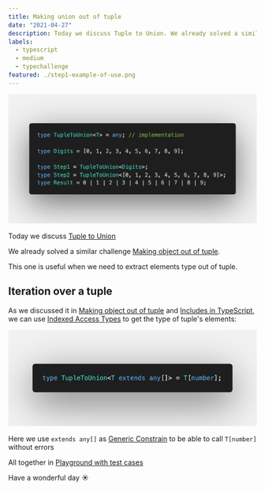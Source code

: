 ```yaml
---
title: Making union out of tuple
date: "2021-04-27"
description: Today we discuss Tuple to Union. We already solved a similar challenge Making object out of tuple. This one is useful when we need to extract elements type out of tuple.
labels:
  - typescript
  - medium
  - typechallenge
featured: ./step1-example-of-use.png
---
```


![Example of TupleToUnion use](./step1-example-of-use.png)

Today we discuss [Tuple to Union](https://github.com/type-challenges/type-challenges/blob/master/questions/10-medium-tuple-to-union/README.md)

We already solved a similar challenge [Making object out of tuple](/2021-04-07-making-object-out-of-tuple/).

This one is useful when we need to extract elements type out of tuple.

## Iteration over a tuple

As we discussed it in [Making object out of tuple](/2021-04-07-making-object-out-of-tuple/#iteration-over-tuple) and [Includes in TypeScript](/2021-04-16-includes-in-typescript/#iteration-over-tuples), we can use [Indexed Access Types](https://www.typescriptlang.org/docs/handbook/2/indexed-access-types.html) to get the type of tuple's elements:

![Solution](./step2-solution.png)

Here we use `extends any[]` as [Generic Constrain](https://www.typescriptlang.org/docs/handbook/2/generics.html#generic-constraints) to be able to call `T[number]` without errors

All together in [Playground with test cases](https://www.typescriptlang.org/play?#code/PQKgUABBCMAMEFoIBUCuAHANgUwgFwHsIBVAOwEsDTJEE76aAjATwgEFS8ALK1gMVQQAFAAEAhpwBmqAJQQAxAFtsAE3KpFC8qUnYATgrwYcC1BSo0a86xACKqbAGc8lalBoBJRVmzLOEMQgAc2xSfXIAYwgAAzQfZAIyVwAeZAA+aIgAdy5IrggIggA3fUd8LlwisUwHMoJJAPxjXEIIcjwyqpqnCDNXADpLKD4CA2wADzFvHCGY6OiOmjxmdFw2PQMAXggAbQByaD2AGgg9gCZj04BmPYBdWcLSZwCALhRmhKSqZPW9NIhgMAIBNVhE8Kp8ERGLgDnsIAAfU4XBHXPY0ebRWb-ABq5GwWQgVAgAHF2gAJVCMN5cPB4dCOF6AjoRLj9ABWjn6oyCwDgYBAwDAQtAEAA+uKJZKJRAAJoEVAGADCBBUuDJ+lwUq14ogAqFy1W73iiXMpFSwPG4NIKjKEmYO1u-22yB2pA00L0twA3EKwCLtVqUE48BBFWJHD0A1LdYLyN5RiGAN4QACiAEdUNUTinxqCQwBfCCSPQETR7EQG7AIFnVHCkEKOYCoFyYRxosCVgrhnrbHY0HN55LpzOYVIfE0pHbQM5XE57AAsAFYAGyXPB6ByOk7Tq4ohcruGI9cONJpI793PYMFDjPVMfGr5mqczrcwGen8-3X3+qPSgR6bh9AgABlcF6TFX8dT1UAaH+YCuDEPRcGYeUDEcAgahcKgGQgGk6QZJlHBZdlOW5XlYGACRHCyfRYIgXF8QgdDMNcHC8PpRlgGZVkOS5PQeTgYBmObVi6IAWVGXBFQQzA6wbalaQ4wjiN47l+UFMAgA)

Have a wonderful day ☀️
